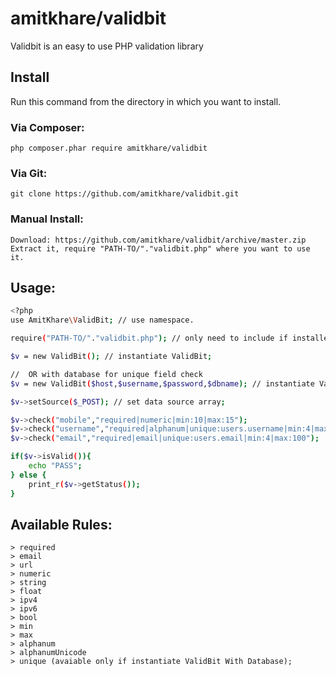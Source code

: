 # amitkhare/validbit
Validbit is an easy to use PHP validation library

## Install

Run this command from the directory in which you want to install.

### Via Composer:

    php composer.phar require amitkhare/validbit

### Via Git:

    git clone https://github.com/amitkhare/validbit.git

### Manual Install:

    Download: https://github.com/amitkhare/validbit/archive/master.zip
    Extract it, require "PATH-TO/"."validbit.php" where you want to use it.

## Usage:
```sh
<?php
use AmitKhare\ValidBit; // use namespace.

require("PATH-TO/"."validbit.php"); // only need to include if installed manually.

$v = new ValidBit(); // instantiate ValidBit;

//  OR with database for unique field check
$v = new ValidBit($host,$username,$password,$dbname); // instantiate ValidBit With Database features;

$v->setSource($_POST); // set data source array;

$v->check("mobile","required|numeric|min:10|max:15");
$v->check("username","required|alphanum|unique:users.username|min:4|max:20");
$v->check("email","required|email|unique:users.email|min:4|max:100");

if($v->isValid()){
    echo "PASS";
} else {
    print_r($v->getStatus());
}
```

## Available Rules:
    > required
    > email
    > url
    > numeric
    > string
    > float
    > ipv4
    > ipv6
    > bool
    > min
    > max
    > alphanum
    > alphanumUnicode
    > unique (avaiable only if instantiate ValidBit With Database);
